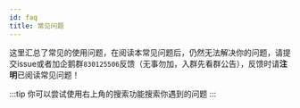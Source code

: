 ```yaml
---
id: faq
title: 常见问题
---
```



这里汇总了常见的使用问题，在阅读本常见问题后，仍然无法解决你的问题，请提交issue或者加企鹅群`830125506`反馈（无事勿加，入群先看群公告），反馈时请**注明**已阅读常见问题！


:::tip
你可以尝试使用右上角的搜索功能搜索你遇到的问题
:::

